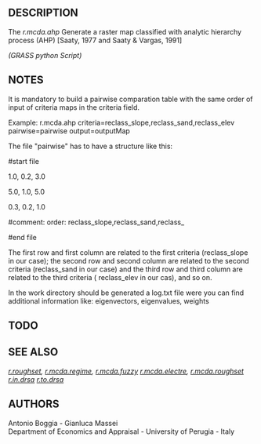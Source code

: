## DESCRIPTION

The *r.mcda.ahp* Generate a raster map classified with analytic
hierarchy process (AHP) \[Saaty, 1977 and Saaty & Vargas, 1991\]

*(GRASS python Script)*

## NOTES

It is mandatory to build a pairwise comparation table with the same
order of input of criteria maps in the criteria field.

Example: r.mcda.ahp criteria=reclass\_slope,reclass\_sand,reclass\_elev
pairwise=pairwise output=outputMap

The file "pairwise" has to have a structure like this:

\#start file

1.0, 0.2, 3.0

5.0, 1.0, 5.0

0.3, 0.2, 1.0

\#comment: order: reclass\_slope,reclass\_sand,reclass\_

\#end file

The first row and first column are related to the first criteria
(reclass\_slope in our case); the second row and second column are
related to the second criteria (reclass\_sand in our case) and the third
row and third column are related to the third criteria ( reclass\_elev
in our cas), and so on.

In the work directory should be generated a log.txt file were you can
find additional information like: eigenvectors, eigenvalues, weights

## TODO

## SEE ALSO

*[r.roughset](r.roughset.md), [r.mcda.regime](r.mcda.regime.md),
[r.mcda.fuzzy](r.mcda.fuzzy.md) [r.mcda.electre](r.mcda.electre.md),
[r.mcda.roughset](r.mcda.roughset.md) [r.in.drsa](r.in.drsa.md)
[r.to.drsa](r.to.drsa.md)*

## AUTHORS

Antonio Boggia - Gianluca Massei  
Department of Economics and Appraisal - University of Perugia - Italy
